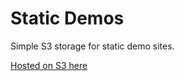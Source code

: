 # Static Demos

Simple S3 storage for static demo sites.

[Hosted on S3 here](http://gforrest-static.s3-website-us-east-1.amazonaws.com/)